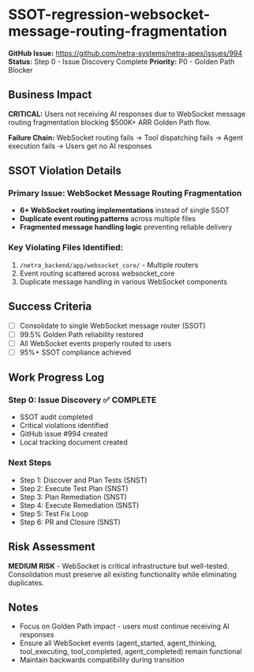 # SSOT-regression-websocket-message-routing-fragmentation

**GitHub Issue:** https://github.com/netra-systems/netra-apex/issues/994
**Status:** Step 0 - Issue Discovery Complete
**Priority:** P0 - Golden Path Blocker

## Business Impact

**CRITICAL:** Users not receiving AI responses due to WebSocket message routing fragmentation blocking $500K+ ARR Golden Path flow.

**Failure Chain:** WebSocket routing fails → Tool dispatching fails → Agent execution fails → Users get no AI responses

## SSOT Violation Details

### Primary Issue: WebSocket Message Routing Fragmentation
- **6+ WebSocket routing implementations** instead of single SSOT
- **Duplicate event routing patterns** across multiple files
- **Fragmented message handling logic** preventing reliable delivery

### Key Violating Files Identified:
1. `/netra_backend/app/websocket_core/` - Multiple routers
2. Event routing scattered across websocket_core
3. Duplicate message handling in various WebSocket components

## Success Criteria
- [ ] Consolidate to single WebSocket message router (SSOT)
- [ ] 99.5% Golden Path reliability restored
- [ ] All WebSocket events properly routed to users
- [ ] 95%+ SSOT compliance achieved

## Work Progress Log

### Step 0: Issue Discovery ✅ COMPLETE
- SSOT audit completed
- Critical violations identified
- GitHub issue #994 created
- Local tracking document created

### Next Steps
- Step 1: Discover and Plan Tests (SNST)
- Step 2: Execute Test Plan (SNST)
- Step 3: Plan Remediation (SNST)
- Step 4: Execute Remediation (SNST)
- Step 5: Test Fix Loop
- Step 6: PR and Closure (SNST)

## Risk Assessment
**MEDIUM RISK** - WebSocket is critical infrastructure but well-tested. Consolidation must preserve all existing functionality while eliminating duplicates.

## Notes
- Focus on Golden Path impact - users must continue receiving AI responses
- Ensure all WebSocket events (agent_started, agent_thinking, tool_executing, tool_completed, agent_completed) remain functional
- Maintain backwards compatibility during transition